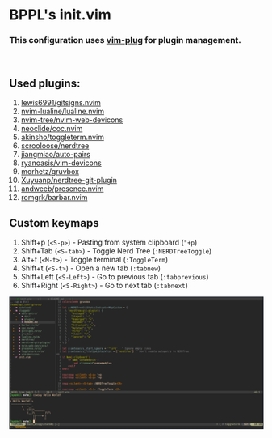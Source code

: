 # BPPL's init.vim
### This configuration uses [vim-plug](https://github.com/junegunn/vim-plug) for plugin management.
&nbsp;
## Used plugins:
1. [lewis6991/gitsigns.nvim](https://github.com/lewis6991/gitsigns.nvim)
2. [nvim-lualine/lualine.nvim](https://github.com/nvim-lualine/lualine.nvim)
3. [nvim-tree/nvim-web-devicons](https://github.com/nvim-tree/nvim-web-devicons)
4. [neoclide/coc.nvim](https://github.com/neoclide/coc.nvim)
5. [akinsho/toggleterm.nvim](https://github.com/akinsho/toggleterm.nvim)
6. [scrooloose/nerdtree](https://github.com/scrooloose/nerdtree)
7. [jiangmiao/auto-pairs](https://github.com/jiangmiao/auto-pairs)
8. [ryanoasis/vim-devicons](https://github.com/ryanoasis/vim-devicons)
9. [morhetz/gruvbox](https://github.com/morhetz/gruvbox)
10. [Xuyuanp/nerdtree-git-plugin](https://github.com/Xuyuanp/nerdtree-git-plugin)
11. [andweeb/presence.nvim](https://github.com/andweeb/presence.nvim)
12. [romgrk/barbar.nvim](https://github.com/romgrk/barbar.nvim)

## Custom keymaps
1. Shift+p (`<S-p>`) - Pasting from system clipboard (`"+p`)
2. Shift+Tab (`<S-tab>`) - Toggle Nerd Tree (`:NERDTreeToggle`)
3. Alt+t (`<M-t>`) - Toggle terminal (`:ToggleTerm`)
4. Shift+t (`<S-t>`) - Open a new tab (`:tabnew`)
5. Shift+Left (`<S-Left>`) - Go to previous tab (`:tabprevious`)
6. Shift+Right (`<S-Right>`) - Go to next tab (`:tabnext`)
&nbsp;

![Neovim screenshot here](./screen.png)
